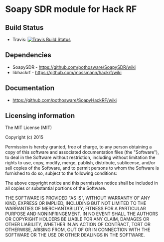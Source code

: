 # Soapy SDR module for Hack RF

## Build Status

- Travis: [![Travis Build Status](https://travis-ci.org/pothosware/SoapyHackRF.svg?branch=master)](https://travis-ci.org/pothosware/SoapyHackRF)

## Dependencies

* SoapySDR - https://github.com/pothosware/SoapySDR/wiki
* libhackrf - https://github.com/mossmann/hackrf/wiki

## Documentation

* https://github.com/pothosware/SoapyHackRF/wiki

## Licensing information

The MIT License (MIT)

Copyright (c) 2015

Permission is hereby granted, free of charge, to any person obtaining a copy
of this software and associated documentation files (the "Software"), to deal
in the Software without restriction, including without limitation the rights
to use, copy, modify, merge, publish, distribute, sublicense, and/or sell
copies of the Software, and to permit persons to whom the Software is
furnished to do so, subject to the following conditions:

The above copyright notice and this permission notice shall be included in
all copies or substantial portions of the Software.

THE SOFTWARE IS PROVIDED "AS IS", WITHOUT WARRANTY OF ANY KIND, EXPRESS OR
IMPLIED, INCLUDING BUT NOT LIMITED TO THE WARRANTIES OF MERCHANTABILITY,
FITNESS FOR A PARTICULAR PURPOSE AND NONINFRINGEMENT. IN NO EVENT SHALL THE
AUTHORS OR COPYRIGHT HOLDERS BE LIABLE FOR ANY CLAIM, DAMAGES OR OTHER
LIABILITY, WHETHER IN AN ACTION OF CONTRACT, TORT OR OTHERWISE, ARISING FROM,
OUT OF OR IN CONNECTION WITH THE SOFTWARE OR THE USE OR OTHER DEALINGS IN
THE SOFTWARE.
